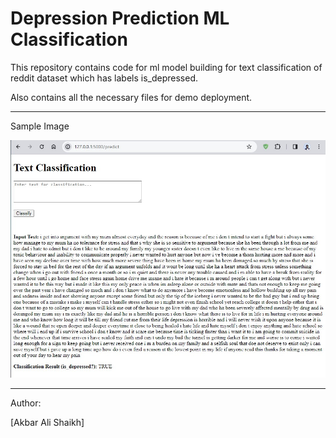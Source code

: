 # Depression Prediction ML Classification

This repository contains code for ml model building for text classification of reddit dataset which has labels is_depressed.

Also contains all the necessary files for demo deployment.

---

Sample Image

![demo](demo.jpg)

---

Author:

[Akbar Ali Shaikh]

